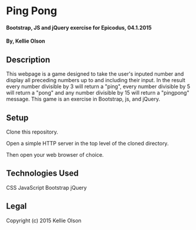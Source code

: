 # Ping Pong

#### Bootstrap, JS and jQuery exercise for Epicodus, 04.1.2015

#### By, Kellie Olson

## Description

  This webpage is a game designed to take the user's inputed number and display all preceding numbers up to and including their input. In the result every number divisible by 3 will return a "ping", every number divisible by 5 will return a "pong" and any number divisible by 15 will return a "pingpong" message. This game is an exercise in Bootstrap, js, and jQuery.

## Setup

  Clone this repository.

  Open a simple HTTP server in the top level of the cloned directory.

  Then open your web browser of choice.

## Technologies Used

  CSS
  JavaScript
  Bootstrap
  jQuery

## Legal

  Copyright (c) 2015 Kellie Olson
